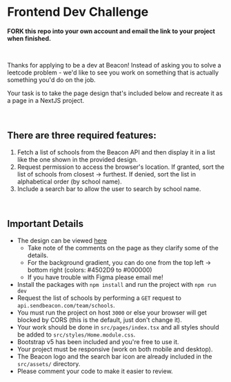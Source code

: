 # Frontend Dev Challenge

**FORK this repo into your own account and email the link to your project when finished.**

<br>

Thanks for applying to be a dev at Beacon! Instead of asking you to solve a leetcode problem - we'd like to see you work on something that is actually something you'd do on the job.

Your task is to take the page design that's included below and recreate it as a page in a NextJS project.

<br>

## There are three required features:

1. Fetch a list of schools from the Beacon API and then display it in a list like the one shown in the provided design.
2. Request permission to access the browser's location. If granted, sort the list of schools from closest -> furthest. If denied, sort the list in alphabetical order (by school name).
3. Include a search bar to allow the user to search by school name. 

<br>

## Important Details
- The design can be viewed [here](https://www.figma.com/file/nS3D3sSjVFrZNKHlB5Z6yH/Frontend-Dev-Challenge?node-id=0%3A1)
    - Take note of the comments on the page as they clarify some of the details.
    - For the background gradient, you can do one from the top left -> bottom right (colors: #4502D9 to #000000)
    - If you have trouble with Figma please email me!
- Install the packages with `npm install` and run the project with `npm run dev`
- Request the list of schools by performing a `GET` request to `api.sendbeacon.com/team/schools`.
- You must run the project on host `3000` or else your browser will get blocked by CORS (this is the default, just don't change it).
- Your work should be done in `src/pages/index.tsx` and all styles should be added to `src/styles/Home.module.css`.
- Bootstrap v5 has been included and you're free to use it.
- Your project must be responsive (work on both mobile and desktop).
- The Beacon logo and the search bar icon are already included in the  `src/assets/` directory.
- Please comment your code to make it easier to review.
